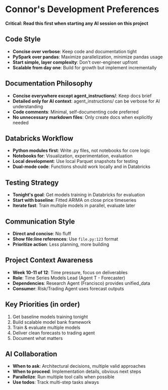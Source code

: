 # Connor's Development Preferences

**Critical: Read this first when starting any AI session on this project**

## Code Style

- **Concise over verbose**: Keep code and documentation tight
- **PySpark over pandas**: Maximize parallelization, minimize pandas usage
- **Start simple, layer complexity**: Don't over-engineer upfront
- **Scalable from day one**: Build for growth but implement incrementally

## Documentation Philosophy

- **Concise everywhere except agent_instructions/**: Keep docs brief
- **Detailed only for AI context**: agent_instructions/ can be verbose for AI understanding
- **Code comments**: Minimal, self-documenting code preferred
- **No unnecessary markdown files**: Only create docs when explicitly needed

## Databricks Workflow

- **Python modules first**: Write .py files, not notebooks for core logic
- **Notebooks for**: Visualization, experimentation, evaluation
- **Local development**: Use local Parquet snapshots for testing
- **Dual-mode code**: Functions should work locally and in Databricks

## Testing Strategy

- **Tonight's goal**: Get models training in Databricks for evaluation
- **Start with baseline**: Fitted ARIMA on close price timeseries
- **Iterate fast**: Train multiple models in parallel, evaluate later

## Communication Style

- **Direct and concise**: No fluff
- **Show file:line references**: Use `file.py:123` format
- **Prioritize action**: Less planning, more building

## Project Context Awareness

- **Week 10-11 of 12**: Time pressure, focus on deliverables
- **Role**: Time Series Models Lead (Agent T - Forecaster)
- **Dependencies**: Research Agent (Francisco) provides unified_data
- **Consumer**: Risk/Trading Agent uses forecast outputs

## Key Priorities (in order)

1. Get baseline models training tonight
2. Build scalable model bank framework
3. Train & evaluate multiple models
4. Deliver clean forecasts to trading agent
5. Document what matters

## AI Collaboration

- **When to ask**: Architectural decisions, multiple valid approaches
- **When to proceed**: Implementation details, obvious next steps
- **Parallelize**: Run multiple tool calls when possible
- **Use todos**: Track multi-step tasks always
